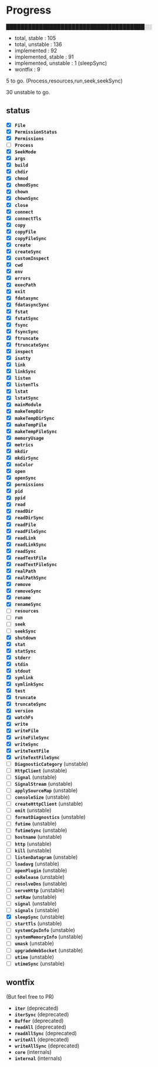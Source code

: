# Progress

██████████████████████████████████████░░

- total, stable : 105
- total, unstable : 136
- implemented : 92
- implemented, stable : 91
- implemented, unstable : 1 (sleepSync)
- wontfix : 9

5 to go. (Process,resources,run,seek,seekSync)

30 unstable to go.

## status

- [x] **`File`**
- [x] **`PermissionStatus`**
- [x] **`Permissions`**
- [ ] **`Process`**
- [x] **`SeekMode`**
- [x] **`args`**
- [x] **`build`**
- [x] **`chdir`**
- [x] **`chmod`**
- [x] **`chmodSync`**
- [x] **`chown`**
- [x] **`chownSync`**
- [x] **`close`**
- [x] **`connect`**
- [x] **`connectTls`**
- [x] **`copy`**
- [x] **`copyFile`**
- [x] **`copyFileSync`**
- [x] **`create`**
- [x] **`createSync`**
- [x] **`customInspect`**
- [x] **`cwd`**
- [x] **`env`**
- [x] **`errors`**
- [x] **`execPath`**
- [x] **`exit`**
- [x] **`fdatasync`**
- [x] **`fdatasyncSync`**
- [x] **`fstat`**
- [x] **`fstatSync`**
- [x] **`fsync`**
- [x] **`fsyncSync`**
- [x] **`ftruncate`**
- [x] **`ftruncateSync`**
- [x] **`inspect`**
- [x] **`isatty`**
- [x] **`link`**
- [x] **`linkSync`**
- [x] **`listen`**
- [x] **`listenTls`**
- [x] **`lstat`**
- [x] **`lstatSync`**
- [x] **`mainModule`**
- [x] **`makeTempDir`**
- [x] **`makeTempDirSync`**
- [x] **`makeTempFile`**
- [x] **`makeTempFileSync`**
- [x] **`memoryUsage`**
- [x] **`metrics`**
- [x] **`mkdir`**
- [x] **`mkdirSync`**
- [x] **`noColor`**
- [x] **`open`**
- [x] **`openSync`**
- [x] **`permissions`**
- [x] **`pid`**
- [x] **`ppid`**
- [x] **`read`**
- [x] **`readDir`**
- [x] **`readDirSync`**
- [x] **`readFile`**
- [x] **`readFileSync`**
- [x] **`readLink`**
- [x] **`readLinkSync`**
- [x] **`readSync`**
- [x] **`readTextFile`**
- [x] **`readTextFileSync`**
- [x] **`realPath`**
- [x] **`realPathSync`**
- [x] **`remove`**
- [x] **`removeSync`**
- [x] **`rename`**
- [x] **`renameSync`**
- [ ] **`resources`**
- [ ] **`run`**
- [ ] **`seek`**
- [ ] **`seekSync`**
- [x] **`shutdown`**
- [x] **`stat`**
- [x] **`statSync`**
- [x] **`stderr`**
- [x] **`stdin`**
- [x] **`stdout`**
- [x] **`symlink`**
- [x] **`symlinkSync`**
- [x] **`test`**
- [x] **`truncate`**
- [x] **`truncateSync`**
- [x] **`version`**
- [x] **`watchFs`**
- [x] **`write`**
- [x] **`writeFile`**
- [x] **`writeFileSync`**
- [x] **`writeSync`**
- [x] **`writeTextFile`**
- [x] **`writeTextFileSync`**
- [ ] **`DiagnosticCategory`** (unstable)
- [ ] **`HttpClient`** (unstable)
- [ ] **`Signal`** (unstable)
- [ ] **`SignalStream`** (unstable)
- [ ] **`applySourceMap`** (unstable)
- [ ] **`consoleSize`** (unstable)
- [ ] **`createHttpClient`** (unstable)
- [ ] **`emit`** (unstable)
- [ ] **`formatDiagnostics`** (unstable)
- [ ] **`futime`** (unstable)
- [ ] **`futimeSync`** (unstable)
- [ ] **`hostname`** (unstable)
- [ ] **`http`** (unstable)
- [ ] **`kill`** (unstable)
- [ ] **`listenDatagram`** (unstable)
- [ ] **`loadavg`** (unstable)
- [ ] **`openPlugin`** (unstable)
- [ ] **`osRelease`** (unstable)
- [ ] **`resolveDns`** (unstable)
- [ ] **`serveHttp`** (unstable)
- [ ] **`setRaw`** (unstable)
- [ ] **`signal`** (unstable)
- [ ] **`signals`** (unstable)
- [x] **`sleepSync`** (unstable)
- [ ] **`startTls`** (unstable)
- [ ] **`systemCpuInfo`** (unstable)
- [ ] **`systemMemoryInfo`** (unstable)
- [ ] **`umask`** (unstable)
- [ ] **`upgradeWebSocket`** (unstable)
- [ ] **`utime`** (unstable)
- [ ] **`utimeSync`** (unstable)

## wontfix

(But feel free to PR)

- **`iter`** (deprecated)
- **`iterSync`** (deprecated)
- **`Buffer`** (deprecated)
- **`readAll`** (deprecated)
- **`readAllSync`** (deprecated)
- **`writeAll`** (deprecated)
- **`writeAllSync`** (deprecated)
- **`core`** (internals)
- **`internal`** (internals)
